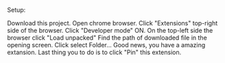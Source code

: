 Setup:

Download this project.
Open chrome browser.
Click "Extensions" top-right side of the browser.
Click "Developer mode" ON.
On the top-left side the browser click "Load unpacked"
Find the path of downloaded file in the opening screen.
Click select Folder...
Good news, you have a amazing extansion.
Last thing you to do is to click "Pin" this extension.
